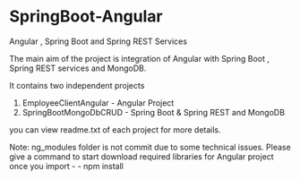 # SpringBoot-Angular
Angular , Spring Boot and Spring REST Services


The main aim of the project is integration of Angular with Spring Boot , Spring REST services and MongoDB.

It contains two independent projects 
1. EmployeeClientAngular - Angular Project
2. SpringBootMongoDbCRUD - Spring Boot & Spring REST and MongoDB

you can view readme.txt of each project for more details.

Note: ng_modules folder is not commit due to some technical issues. Please give a command to start download required libraries for Angular project once you import -    - npm install
